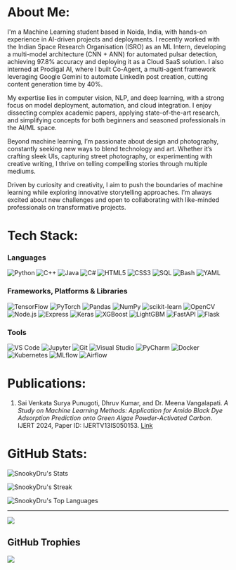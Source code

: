 # About Me:
I'm a Machine Learning student based in Noida, India, with hands-on experience in AI-driven projects and deployments. I recently worked with the Indian Space Research Organisation (ISRO) as an ML Intern, developing a multi-model architecture (CNN + ANN) for automated pulsar detection, achieving 97.8% accuracy and deploying it as a Cloud SaaS solution. I also interned at Prodigal AI, where I built Co-Agent, a multi-agent framework leveraging Google Gemini to automate LinkedIn post creation, cutting content generation time by 40%.

My expertise lies in computer vision, NLP, and deep learning, with a strong focus on model deployment, automation, and cloud integration. I enjoy dissecting complex academic papers, applying state-of-the-art research, and simplifying concepts for both beginners and seasoned professionals in the AI/ML space.

Beyond machine learning, I’m passionate about design and photography, constantly seeking new ways to blend technology and art. Whether it’s crafting sleek UIs, capturing street photography, or experimenting with creative writing, I thrive on telling compelling stories through multiple mediums.

Driven by curiosity and creativity, I aim to push the boundaries of machine learning while exploring innovative storytelling approaches. I’m always excited about new challenges and open to collaborating with like-minded professionals on transformative projects.

# Tech Stack:

### Languages
![Python](https://img.shields.io/badge/python-3670A0?style=for-the-badge&logo=python&logoColor=ffdd54) ![C++](https://img.shields.io/badge/c++-%2300599C.svg?style=for-the-badge&logo=c%2B%2B&logoColor=white) ![Java](https://img.shields.io/badge/java-%23ED8B00.svg?style=for-the-badge&logo=java&logoColor=white) ![C#](https://img.shields.io/badge/csharp-%23239120.svg?style=for-the-badge&logo=csharp&logoColor=white) ![HTML5](https://img.shields.io/badge/html5-%23E34F26.svg?style=for-the-badge&logo=html5&logoColor=white) ![CSS3](https://img.shields.io/badge/css3-%231572B6.svg?style=for-the-badge&logo=css3&logoColor=white) ![SQL](https://img.shields.io/badge/sql-%2307405e.svg?style=for-the-badge&logo=sql&logoColor=white) ![Bash](https://img.shields.io/badge/bash-%234EAA25.svg?style=for-the-badge&logo=gnu-bash&logoColor=white) ![YAML](https://img.shields.io/badge/yaml-%23CB171E.svg?style=for-the-badge&logo=yaml&logoColor=white)

### Frameworks, Platforms & Libraries
![TensorFlow](https://img.shields.io/badge/TensorFlow-%23FF6F00.svg?style=for-the-badge&logo=TensorFlow&logoColor=white) ![PyTorch](https://img.shields.io/badge/PyTorch-%23EE4C2C.svg?style=for-the-badge&logo=PyTorch&logoColor=white) ![Pandas](https://img.shields.io/badge/pandas-%23150458.svg?style=for-the-badge&logo=pandas&logoColor=white) ![NumPy](https://img.shields.io/badge/numpy-%23013243.svg?style=for-the-badge&logo=numpy&logoColor=white) ![scikit-learn](https://img.shields.io/badge/scikit--learn-%23F7931E.svg?style=for-the-badge&logo=scikit-learn&logoColor=white) ![OpenCV](https://img.shields.io/badge/opencv-%23white.svg?style=for-the-badge&logo=opencv&logoColor=white) ![Node.js](https://img.shields.io/badge/node.js-6DA55F?style=for-the-badge&logo=node.js&logoColor=white) ![Express](https://img.shields.io/badge/express.js-%23404d59.svg?style=for-the-badge&logo=express&logoColor=%2361DAFB) ![Keras](https://img.shields.io/badge/Keras-%23D00000.svg?style=for-the-badge&logo=keras&logoColor=white) ![XGBoost](https://img.shields.io/badge/XGBoost-%23FF9900.svg?style=for-the-badge&logo=xgboost&logoColor=white) ![LightGBM](https://img.shields.io/badge/LightGBM-%23FF9900.svg?style=for-the-badge&logo=lightgbm&logoColor=white) ![FastAPI](https://img.shields.io/badge/FastAPI-%23009688.svg?style=for-the-badge&logo=fastapi&logoColor=white) ![Flask](https://img.shields.io/badge/Flask-%23000000.svg?style=for-the-badge&logo=flask&logoColor=white)

### Tools
![VS Code](https://img.shields.io/badge/VS%20Code-0078d7.svg?style=for-the-badge&logo=visual-studio-code&logoColor=white) ![Jupyter](https://img.shields.io/badge/Jupyter-%23F37626.svg?style=for-the-badge&logo=Jupyter&logoColor=white) ![Git](https://img.shields.io/badge/Git-%23F05033.svg?style=for-the-badge&logo=git&logoColor=white) ![Visual Studio](https://img.shields.io/badge/Visual%20Studio-5C2D91.svg?style=for-the-badge&logo=visual-studio&logoColor=white) ![PyCharm](https://img.shields.io/badge/pycharm-143?style=for-the-badge&logo=pycharm&logoColor=black&color=black&labelColor=green) ![Docker](https://img.shields.io/badge/Docker-%230db7ed.svg?style=for-the-badge&logo=docker&logoColor=white) ![Kubernetes](https://img.shields.io/badge/Kubernetes-%23326CE5.svg?style=for-the-badge&logo=kubernetes&logoColor=white) ![MLflow](https://img.shields.io/badge/MLflow-%230072C6.svg?style=for-the-badge&logo=mlflow&logoColor=white) ![Airflow](https://img.shields.io/badge/Apache%20Airflow-%23017CEE.svg?style=for-the-badge&logo=apache-airflow&logoColor=white)

# Publications:
1. Sai Venkata Surya Punugoti, Dhruv Kumar, and Dr. Meena Vangalapati. *A Study on Machine Learning Methods: Application for Amido Black Dye Adsorption Prediction onto Green Algae Powder-Activated Carbon*. IJERT 2024, Paper ID: IJERTV13IS050153. [Link](https://www.ijert.org/machine-learning-methods-application-for-amido-black-dye-adsorption-prediction-on-to-green-algae-powder-activated-carbon)

# GitHub Stats:
![SnookyDru's Stats](https://github-readme-stats.vercel.app/api?username=SnookyDru&theme=vue-dark&show_icons=true&hide_border=true&count_private=true)

![SnookyDru's Streak](https://github-readme-streak-stats.herokuapp.com/?user=SnookyDru&theme=vue-dark&hide_border=true)

![SnookyDru's Top Languages](https://github-readme-stats.vercel.app/api/top-langs/?username=SnookyDru&theme=vue-dark&show_icons=true&hide_border=true&layout=compact)

---

[![](https://visitcount.itsvg.in/api?id=SnookyDru&icon=0&color=0)](https://visitcount.itsvg.in)

## GitHub Trophies
![](https://github-profile-trophy.vercel.app/?username=SnookyDru&theme=radical&no-frame=false&no-bg=true&margin-w=4)

